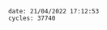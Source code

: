 

                date: 21/04/2022 17:12:53
                cycles: 37740

                         